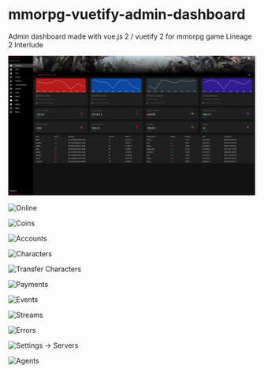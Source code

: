 # mmorpg-vuetify-admin-dashboard
Admin dashboard made with vue.js 2 / vuetify 2 for mmorpg game Lineage 2 Interlude

![Dashboard](https://github.com/alisacorporation/mmorpg-vuetify-admin-dashboard/blob/master/2023-08-04_04-48_dashboard.png)

![Online]()

![Coins]()

![Accounts]()

![Characters]()

![Transfer Characters]()

![Payments]()

![Events]()

![Streams]()

![Errors]()

![Settings -> Servers]()

![Agents]()
